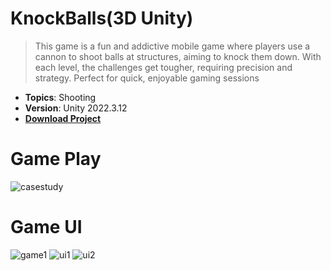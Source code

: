 # KnockBalls(3D Unity)
> This game is a fun and addictive mobile game where players use a cannon to shoot balls at structures, aiming to knock them down. With each level, the challenges get tougher, requiring precision and strategy. Perfect for quick, enjoyable gaming sessions

- **Topics**: Shooting
- **Version**: Unity 2022.3.12
- [**Download Project**](https://github.com/osmanAskin/KnockBalls.git)

# **Game Play**
![casestudy](https://github.com/osmanAskin/KnockBalls/assets/115871580/7143cbcf-86c2-446b-9006-b6e53938e7f6)

# **Game UI**
![game1](https://github.com/osmanAskin/KnockBalls/assets/115871580/9b1f3845-98b5-41da-ace3-373054907bc1)
![ui1](https://github.com/osmanAskin/KnockBalls/assets/115871580/354ef54e-dc67-4e9c-acfe-dc05623ba749)
![ui2](https://github.com/osmanAskin/KnockBalls/assets/115871580/a06ee984-4051-406b-b02b-5ad8320552f0)

